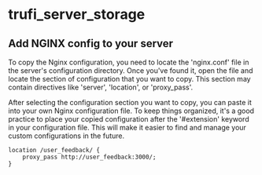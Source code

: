 # trufi_server_storage
## Add NGINX config to your server
To copy the Nginx configuration, you need to locate the 'nginx.conf' file in the server's configuration directory. Once you've found it, open the file and locate the section of configuration that you want to copy. This section may contain directives like 'server', 'location', or 'proxy_pass'.

After selecting the configuration section you want to copy, you can paste it into your own Nginx configuration file. To keep things organized, it's a good practice to place your copied configuration after the '#extension' keyword in your configuration file. This will make it easier to find and manage your custom configurations in the future.
```
location /user_feedback/ {
    proxy_pass http://user_feedback:3000/;
}
```